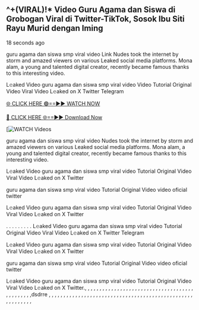 ## ^+(VIRAL)!* Video Guru Agama dan Siswa di Grobogan Viral di Twitter-TikTok, Sosok Ibu Siti Rayu Murid dengan Iming

18 seconds ago

guru agama dan siswa smp viral video Link Nudes took the internet by storm and amazed viewers on various Leaked social media platforms. Mona alam, a young and talented digital creator, recently became famous thanks to this interesting video.

L𝚎aked Video guru agama dan siswa smp viral video Video Tutorial Original Video Viral Video L𝚎aked on X Twitter Telegram


[🌐 CLICK HERE 🟢==►► WATCH NOW](https://cutt.ly/te57wshS)

[🔴 CLICK HERE 🌐==►► Download Now](https://cutt.ly/te57wshS)

[![WATCH Videos](https://cutt.ly/te57wshS)


guru agama dan siswa smp viral video Nudes took the internet by storm and amazed viewers on various Leaked social media platforms. Mona alam, a young and talented digital creator, recently became famous thanks to this interesting video.

L𝚎aked Video guru agama dan siswa smp viral video Tutorial Original Video Viral Video L𝚎aked on X Twitter

guru agama dan siswa smp viral video Tutorial Original Video video oficial twitter

L𝚎aked Video guru agama dan siswa smp viral video Tutorial Original Video Viral Video L𝚎aked on X Twitter

. . . . . . . . . L𝚎aked Video guru agama dan siswa smp viral video Tutorial Original Video Viral Video L𝚎aked on X Twitter Telegram

L𝚎aked Video guru agama dan siswa smp viral video Tutorial Original Video Viral Video L𝚎aked on X Twitter

guru agama dan siswa smp viral video Tutorial Original Video video oficial twitter

L𝚎aked Video guru agama dan siswa smp viral video Tutorial Original Video Viral Video L𝚎aked on X Twitter., , , , , , , , , , , , , , , , , , , , , , , , , , , , , , , , , , , , , , , ,
,
,
,
,
,
,dsdrre
,
,
,
,
,
,
,
,
,
,
,
,
,
,
,
,
,
,
,
,
,
,
,
,
,
,
,
,
,
,
,
,
,
,
,
,
,
,
,
,
,
,
,
,
,
,
,
,
,
,
,
,
,
,
,
,
,
,